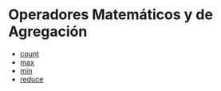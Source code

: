 # Operadores Matemáticos y de Agregación

- [count](count.md)
- [max](max.md)
- [min](min.md)
- [reduce](reduce.md)
